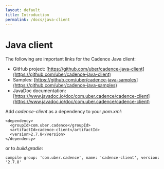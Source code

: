 ```yaml
---
layout: default
title: Introduction
permalink: /docs/java-client
---
```


# Java client

The following are important links for the Cadence Java client:

- GitHub project: [https://github.com/uber/cadence-java-client](https://github.com/uber/cadence-java-client)
- Samples: [https://github.com/uber/cadence-java-samples](https://github.com/uber/cadence-java-samples)
- JavaDoc documentation: [https://www.javadoc.io/doc/com.uber.cadence/cadence-client](https://www.javadoc.io/doc/com.uber.cadence/cadence-client)


Add *cadence-client* as a dependency to your *pom.xml*:

    <dependency>
      <groupId>com.uber.cadence</groupId>
      <artifactId>cadence-client</artifactId>
      <version>2.7.8</version>
    </dependency>

or to *build.gradle*:

    compile group: 'com.uber.cadence', name: 'cadence-client', version: '2.7.8'
